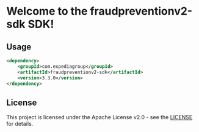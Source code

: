 # Welcome to the fraudpreventionv2-sdk SDK!

## Usage
```xml
<dependency>
    <groupId>com.expediagroup</groupId>
    <artifactId>fraudpreventionv2-sdk</artifactId>
    <version>3.3.0</version>
</dependency>
```

## License

This project is licensed under the Apache License v2.0 - see the [LICENSE](LICENSE) for details.
